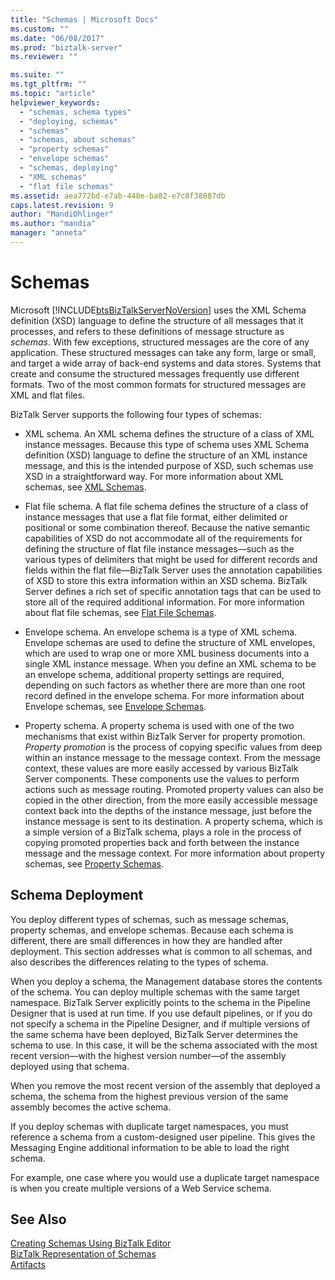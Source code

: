 ```yaml
---
title: "Schemas | Microsoft Docs"
ms.custom: ""
ms.date: "06/08/2017"
ms.prod: "biztalk-server"
ms.reviewer: ""

ms.suite: ""
ms.tgt_pltfrm: ""
ms.topic: "article"
helpviewer_keywords: 
  - "schemas, schema types"
  - "deploying, schemas"
  - "schemas"
  - "schemas, about schemas"
  - "property schemas"
  - "envelope schemas"
  - "schemas, deploying"
  - "XML schemas"
  - "flat file schemas"
ms.assetid: aea772bd-e7ab-448e-ba82-e7c8f38087db
caps.latest.revision: 9
author: "MandiOhlinger"
ms.author: "mandia"
manager: "anneta"
---
```

# Schemas
Microsoft [!INCLUDE[btsBizTalkServerNoVersion](../includes/btsbiztalkservernoversion-md.md)] uses the XML Schema definition (XSD) language to define the structure of all messages that it processes, and refers to these definitions of message structure as *schemas*. With few exceptions, structured messages are the core of any application. These structured messages can take any form, large or small, and target a wide array of back-end systems and data stores. Systems that create and consume the structured messages frequently use different formats. Two of the most common formats for structured messages are XML and flat files.  
  
 BizTalk Server supports the following four types of schemas:  
  
-   XML schema. An XML schema defines the structure of a class of XML instance messages. Because this type of schema uses XML Schema definition (XSD) language to define the structure of an XML instance message, and this is the intended purpose of XSD, such schemas use XSD in a straightforward way. For more information about XML schemas, see [XML Schemas](../core/xml-schemas.md).  
  
-   Flat file schema. A flat file schema defines the structure of a class of instance messages that use a flat file format, either delimited or positional or some combination thereof. Because the native semantic capabilities of XSD do not accommodate all of the requirements for defining the structure of flat file instance messages—such as the various types of delimiters that might be used for different records and fields within the flat file—BizTalk Server uses the annotation capabilities of XSD to store this extra information within an XSD schema. BizTalk Server defines a rich set of specific annotation tags that can be used to store all of the required additional information. For more information about flat file schemas, see [Flat File Schemas](../core/flat-file-schemas.md).  
  
-   Envelope schema. An envelope schema is a type of XML schema. Envelope schemas are used to define the structure of XML envelopes, which are used to wrap one or more XML business documents into a single XML instance message. When you define an XML schema to be an envelope schema, additional property settings are required, depending on such factors as whether there are more than one root record defined in the envelope schema. For more information about Envelope schemas, see [Envelope Schemas](../core/envelope-schemas.md).  
  
-   Property schema. A property schema is used with one of the two mechanisms that exist within BizTalk Server for property promotion. *Property promotion* is the process of copying specific values from deep within an instance message to the message context. From the message context, these values are more easily accessed by various BizTalk Server components. These components use the values to perform actions such as message routing. Promoted property values can also be copied in the other direction, from the more easily accessible message context back into the depths of the instance message, just before the instance message is sent to its destination. A property schema, which is a simple version of a BizTalk schema, plays a role in the process of copying promoted properties back and forth between the instance message and the message context. For more information about property schemas, see [Property Schemas](../core/property-schemas.md).  
  
## Schema Deployment  
 You deploy different types of schemas, such as message schemas, property schemas, and envelope schemas. Because each schema is different, there are small differences in how they are handled after deployment. This section addresses what is common to all schemas, and also describes the differences relating to the types of schema.  
  
 When you deploy a schema, the Management database stores the contents of the schema. You can deploy multiple schemas with the same target namespace. BizTalk Server explicitly points to the schema in the Pipeline Designer that is used at run time. If you use default pipelines, or if you do not specify a schema in the Pipeline Designer, and if multiple versions of the same schema have been deployed, BizTalk Server determines the schema to use. In this case, it will be the schema associated with the most recent version—with the highest version number—of the assembly deployed using that schema.  
  
 When you remove the most recent version of the assembly that deployed a schema, the schema from the highest previous version of the same assembly becomes the active schema.  
  
 If you deploy schemas with duplicate target namespaces, you must reference a schema from a custom-designed user pipeline. This gives the Messaging Engine additional information to be able to load the right schema.  
  
 For example, one case where you would use a duplicate target namespace is when you create multiple versions of a Web Service schema.  
  
## See Also  
 [Creating Schemas Using BizTalk Editor](../core/creating-schemas-using-biztalk-editor.md)   
 [BizTalk Representation of Schemas](../core/biztalk-representation-of-schemas.md)   
 [Artifacts](../core/artifacts.md)